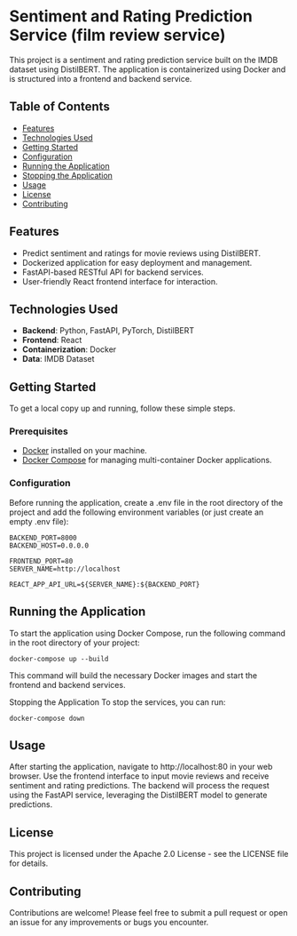 # Sentiment and Rating Prediction Service (film review service)

This project is a sentiment and rating prediction service built on the IMDB dataset using DistilBERT. The application is containerized using Docker and is structured into a frontend and backend service.

## Table of Contents

- [Features](#features)
- [Technologies Used](#technologies-used)
- [Getting Started](#getting-started)
- [Configuration](#configuration)
- [Running the Application](#running-the-application)
- [Stopping the Application](#stopping-the-application)
- [Usage](#usage)
- [License](#license)
- [Contributing](#contributing)

## Features

- Predict sentiment and ratings for movie reviews using DistilBERT.
- Dockerized application for easy deployment and management.
- FastAPI-based RESTful API for backend services.
- User-friendly React frontend interface for interaction.

## Technologies Used

- **Backend**: Python, FastAPI, PyTorch, DistilBERT
- **Frontend**: React
- **Containerization**: Docker
- **Data**: IMDB Dataset

## Getting Started

To get a local copy up and running, follow these simple steps.

### Prerequisites

- [Docker](https://www.docker.com/get-started) installed on your machine.
- [Docker Compose](https://docs.docker.com/compose/) for managing multi-container Docker applications.

### Configuration

Before running the application, create a .env file in the root directory of the project and add the following environment variables (or just create an empty .env file):

```env
BACKEND_PORT=8000
BACKEND_HOST=0.0.0.0

FRONTEND_PORT=80
SERVER_NAME=http://localhost

REACT_APP_API_URL=${SERVER_NAME}:${BACKEND_PORT}
```
## Running the Application
To start the application using Docker Compose, run the following command in the root directory of your project:
```
docker-compose up --build
```
This command will build the necessary Docker images and start the frontend and backend services.

Stopping the Application
To stop the services, you can run:
```
docker-compose down
```

## Usage
After starting the application, navigate to http://localhost:80 in your web browser.
Use the frontend interface to input movie reviews and receive sentiment and rating predictions.
The backend will process the request using the FastAPI service, leveraging the DistilBERT model to generate predictions.
## License
This project is licensed under the Apache 2.0 License - see the LICENSE file for details.

## Contributing
Contributions are welcome! Please feel free to submit a pull request or open an issue for any improvements or bugs you encounter.
